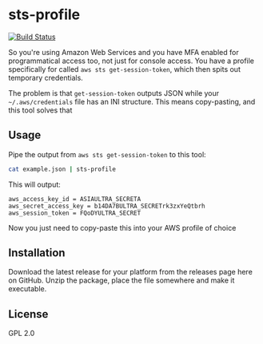 # sts-profile

[![Build Status](https://travis-ci.org/Jalle19/sts-profile.svg?branch=master)](https://travis-ci.org/Jalle19/sts-profile)

So you're using Amazon Web Services and you have MFA enabled for programmatical access too, not just for console 
access. You have a profile specifically for called `aws sts get-session-token`, which then spits out temporary 
credentials.

The problem is that `get-session-token` outputs JSON while your `~/.aws/credentials` file has an INI structure. This 
means copy-pasting, and this tool solves that

## Usage

Pipe the output from `aws sts get-session-token` to this tool:

```bash
cat example.json | sts-profile
``` 

This will output:

```
aws_access_key_id = ASIAULTRA_SECRETA
aws_secret_access_key = b14DA7BULTRA_SECRETrk3zxYeQtbrh
aws_session_token = FQoDYULTRA_SECRET
```

Now you just need to copy-paste this into your AWS profile of choice

## Installation

Download the latest release for your platform from the releases page here on GitHub. Unzip the package, place the 
file somewhere and make it executable.

## License

GPL 2.0